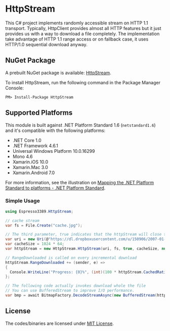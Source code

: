HttpStream
==========
This C# project implements randomly accessible stream on HTTP 1.1 transport.
Typically, HttpClient provides almost all HTTP features but it just provides us with a way to download a file completely.
The implementation take advantage of HTTP 1.1 range access or on fallback case, it uses HTTP/1.0 sequential download anyway.

## NuGet Package
A prebuilt NuGet package is available: [HttpStream](https://www.nuget.org/packages/HttpStream/).

To install HttpStream, run the following command in the Package Manager Console:
```
PM> Install-Package HttpStream
```

## Supported Platforms
This module is built against .NET Platform Standard 1.6 (`netstandard1.6`) and it's compatible with the following platforms:

- .NET Core 1.0
- .NET Framework 4.6.1
- Universal Windows Platform 10.0.16299
- Mono 4.6
- Xamarin.iOS 10.0
- Xamarin.Mac 3.0
- Xamarin.Android 7.0

For more information, see the illustration on [Mapping the .NET Platform Standard to platforms - .NET Platform Standard](https://github.com/dotnet/corefx/blob/master/Documentation/architecture/net-platform-standard.md#mapping-the-net-platform-standard-to-platforms).

### Simple Usage
```cs
using Espresso3389.HttpStream;

// cache stream
var fs = File.Create("cache.jpg");

// The third parameter, true indicates that the httpStream will close the cache stream.
var uri = new Uri(@"https://dl.dropboxusercontent.com/u/150906/2007-01-28%2006.04.05.JPG");
var cacheSize = 1024 * 64;
var httpStream = new HttpStream.HttpStream(uri, fs, true, cacheSize, null);

// RangeDownloaded is called on every incremental download
httpStream.RangeDownloaded += (sender, e) =>
{
  Console.WriteLine("Progress: {0}%", (int)(100 * httpStream.CachedRatio));
};

// The following code actually invokes download whole the file
// You can use BufferedStream to improve I/O performance.
var bmp = await BitmapFactory.DecodeStreamAsync(new BufferedStream(httpStream, cacheSize));
```

## License
The codes/binaries are licensed under [MIT License](https://github.com/espresso3389/HttpStream/blob/master/LICENSE).
